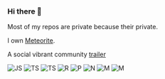 ### Hi there 👋
Most of my repos are private because their private.

I own [Meteorite](https://mete0r.xyz/).

A social vibrant community [trailer](https://www.youtube.com/watch?v=mf7kyXSBnZA)

![JS](https://img.shields.io/badge/JavaScript-323330?style=for-the-badge&logo=javascript&logoColor=F7DF1E)
![TS](https://img.shields.io/badge/TypeScript-007ACC?style=for-the-badge&logo=typescript&logoColor=white)
![TS](https://img.shields.io/badge/TypeScript-007ACC?style=for-the-badge&logo=typescript&logoColor=white)
![R](https://img.shields.io/badge/Rust-000000?style=for-the-badge&logo=rust&logoColor=white)
![P](https://img.shields.io/badge/Prometheus-000000?style=for-the-badge&logo=prometheus&labelColor=000000)
![N](https://img.shields.io/badge/Node.js-339933?style=for-the-badge&logo=nodedotjs&logoColor=white)
![M](https://img.shields.io/badge/MongoDB-4EA94B?style=for-the-badge&logo=mongodb&logoColor=white)
![M](https://img.shields.io/badge/monero-FF6600?style=for-the-badge&logo=monero&logoColor=white)

<!--
**SushiDesigner/sushidesigner** is a ✨ _special_ ✨ repository because its `README.md` (this file) appears on your GitHub profile.

Here are some ideas to get you started:

- 🔭 I’m currently working on ...
- 🌱 I’m currently learning ...
- 👯 I’m looking to collaborate on ...
- 🤔 I’m looking for help with ...
- 💬 Ask me about ...
- 📫 How to reach me: ...
- 😄 Pronouns: ...
- ⚡ Fun fact: ...
-->
